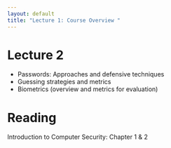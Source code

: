 ```yaml
---
layout: default
title: "Lecture 1: Course Overview "
---
```


# Lecture 2

- Passwords: Approaches and defensive techniques
- Guessing strategies and metrics
- Biometrics (overview and metrics for evaluation)

# Reading 

Introduction to Computer Security: Chapter 1 & 2
